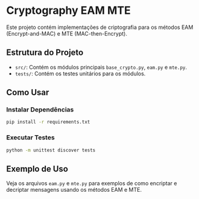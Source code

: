 
# Cryptography EAM MTE

Este projeto contém implementações de criptografia para os métodos EAM (Encrypt-and-MAC) e MTE (MAC-then-Encrypt).

## Estrutura do Projeto

- `src/`: Contém os módulos principais `base_crypto.py`, `eam.py` e `mte.py`.
- `tests/`: Contém os testes unitários para os módulos.

## Como Usar

### Instalar Dependências

```sh
pip install -r requirements.txt
```

### Executar Testes

```sh
python -m unittest discover tests
```

## Exemplo de Uso

Veja os arquivos `eam.py` e `mte.py` para exemplos de como encriptar e decriptar mensagens usando os métodos EAM e MTE.
